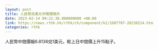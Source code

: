```yaml
---
layout: post
title: 人民幣兌美元中間價微升
date: 2023-02-14 09:21:38.000000000 +08:00
link: https://news.rthk.hk/rthk/ch/component/k2/1687787-20230214.htm
categories: rthk
---
```


人民幣中間價報6.8136兌1美元，較上日中間價上升15點子。
